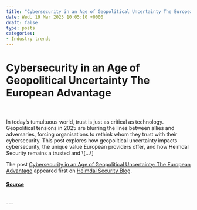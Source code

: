 ```yaml
---
title: "Cybersecurity in an Age of Geopolitical Uncertainty The European Advantage"
date: Wed, 19 Mar 2025 10:05:10 +0000
draft: false
type: posts
categories: 
- Industry trends
---
```

# Cybersecurity in an Age of Geopolitical Uncertainty The European Advantage

<br/>

<br/>
In today’s tumultuous world, trust is just as critical as technology. Geopolitical tensions in 2025 are blurring the lines between allies and adversaries, forcing organisations to rethink whom they trust with their cybersecurity. This post explores how geopolitical uncertainty impacts cybersecurity, the unique value European providers offer, and how Heimdal Security remains a trusted and \[…\]

The post [Cybersecurity in an Age of Geopolitical Uncertainty: The European Advantage](https://heimdalsecurity.com/blog/cybersecurity-geopolitical-uncertainty-european-advantage/) appeared first on [Heimdal Security Blog](https://heimdalsecurity.com/blog).

#### [Source](https://heimdalsecurity.com/blog/cybersecurity-geopolitical-uncertainty-european-advantage/)

<br/>
---
